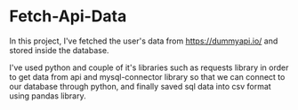 # Fetch-Api-Data
In this project, I've fetched the user's data from https://dummyapi.io/  and stored inside the database.

I've used python and couple of it's libraries such as requests library in order to get data from api and mysql-connector library so that we can connect to our database through python, and finally saved sql data into csv format using pandas library. 
